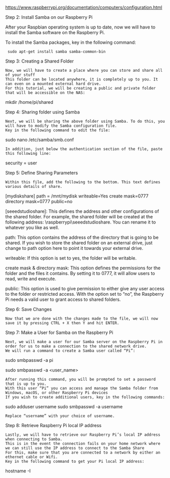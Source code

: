 https://www.raspberrypi.org/documentation/computers/configuration.html

Step 2: Install Samba on our Raspberry Pi

After your Raspbian operating system is up to date, now we will have to install the Samba software on the Raspberry Pi.

To install the Samba packages, key in the following command: 

     sudo apt-get install samba samba-common-bin

Step 3: Creating a Shared Folder

    Now, we will have to create a place where you can store and share all of your stuff
    This folder can be located anywhere, it is completely up to you. It can even on a mounted external hard drive.
    For this tutorial, we will be creating a public and private folder that will be accessible on the NAS:

mkdir /home/pi/shared

Step 4: Sharing folder using Samba

    Next, we will be sharing the above folder using Samba. To do this, you will have to modify the Samba configuration file.
    Key in the following command to edit the file:

sudo nano /etc/samba/smb.conf

    In addition, just below the authentication section of the file, paste this following line: 

security = user

Step 5: Define Sharing Parameters

    Within this file, add the following to the bottom. This text defines various details of share. 

[mydiskshare]
path = /mnt/mydisk
writeable=Yes
create mask=0777
directory mask=0777
public=no

[seeedstudioshare]: This defines the address and other configurations of the shared folder. For example, the shared folder will be created at the following address: \\raspberrypi\seeedstudioshare. You can rename it to whatever you like as well.

path: This option contains the address of the directory that is going to be shared. If you wish to store the shared folder on an external drive, just change to path option here to point it towards your external drive.

writeable: If this option is set to yes, the folder will be writable.

create mask & directory mask: This option defines the permissions for the folder and the files it contains. By setting it to 0777, it will allow users to read, write and execute.

public: This option is used to give permission to either give any user access to the folder or restricted access. With the option set to “no”, the Raspberry Pi needs a valid user to grant access to shared folders.

Step 6: Save Changes

    Now that we are done with the changes made to the file, we will now save it by pressing CTRL + X then Y and hit ENTER.

Step 7: Make a User for Samba on the Raspberry Pi

    Next, we will make a user for our Samba server on the Raspberry Pi in order for us to make a connection to the shared network drive.
    We will run a command to create a Samba user called “Pi”:

sudo smbpasswd -a pi

sudo smbpasswd -a <user_name>



    After running this command, you will be prompted to set a password that is up to you.
    With this user “Pi” you can access and manage the Samba folder from Windows, macOS, or other Raspberry Pi devices
    If you wish to create additional users, key in the following commands: 

sudo adduser username
sudo smbpasswd -a username

    Replace “username” with your choice of username. 

Step 8: Retrieve Raspberry Pi local IP address

    Lastly, we will have to retrieve our Raspberry Pi’s local IP address when connecting to Samba.
    This is in the event the connection fails on your home network where we can still use the IP address to connect to the Samba Share
    For this, make sure that you are connected to a network by either an ethernet cable or Wifi.
    Key in the following command to get your Pi local IP address: 

hostname -I

